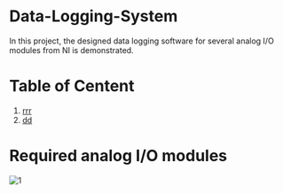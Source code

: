 # Data-Logging-System
In this project, the designed data logging software for several analog I/O modules from NI is demonstrated.
# Table of Centent
1. [rrr](#1) 
2. [dd](#2)
<a name="1"></a>
# Required analog I/O modules
![1](https://user-images.githubusercontent.com/108043716/177007909-15c4b88c-8eb6-4821-aa9d-c43253291346.png)
